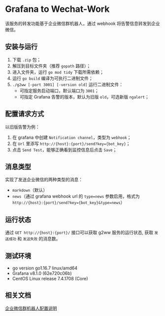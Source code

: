 # Grafana to Wechat-Work

该服务的转发功能基于企业微信群机器人，通过 webhook 将告警信息转发到企业微信。

## 安装与运行

1. 下载 `.zip` 包；
2. 解压到目标文件夹（推荐 `gopath` 路径）；
3. 进入文件夹，运行 `go mod tidy` 下载所需依赖；
4. 运行 `go build` 编译为可执行二进制文件；
5. `./g2ww [-port 3001] [-version old]` 运行二进制文件：
    - 可指定服务启动端口，默认端口为 `3001`；
    - 可指定 Grafana 告警的版本，默认为旧版 `old`，可选新版 `ngalert`；

## 配置请求方式

以旧版告警为例：

1. 在 grafana 中创建 `Notification channel`，类型为 `webhook`；
2. 在 `Url` 里添写 `http://{host}:{port}/send?key={bot_key}`；
3. 点击 `Send Test`，能够正确看到监控信息后点击 `Save`；

## 消息类型

实现了发送企业微信的两种类型的消息：

- `markdown`（默认）
- `news`（通过 grafana webhook url 的 `type=news` 参数启用，格式为 `http://{host}:{port}/send?key={bot_key}&type=news`）

## 运行状态

通过 `GET http://{host}:{port}/` 接口可以获取 g2ww 服务的运行状态, 获取 `发送成功` 和 `发送失败` 的消息数。

## 测试环境

- go version go1.16.7 linux/amd64
- Grafana v8.1.0 (62e720c06b)
- CentOS Linux release 7.4.1708 (Core)

## 相关文档

[企业微信群机器人配置说明](https://work.weixin.qq.com/api/doc/90000/90136/91770)